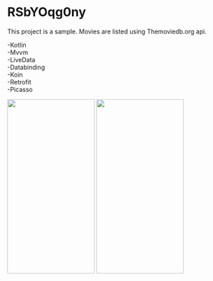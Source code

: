 # RSbYOqg0ny

This project is a sample.
Movies are listed using Themoviedb.org api.

-Kotlin <br>
-Mvvm <br>
-LiveData <br>
-Databinding <br>
-Koin <br>
-Retrofit <br>
-Picasso <br>


<img src="https://i.ibb.co/fNB9Q2X/Screenshot-20201022-180718-RSb-YOqg0ny.jpg" data-canonical-src="https://gyazo.com/eb5c5741b6a9a16c692170a41a49c858.png" width="200" height="400" />
<img src="https://i.ibb.co/JK7BxXR/Screenshot-20201022-180729-RSb-YOqg0ny.jpg" data-canonical-src="https://gyazo.com/eb5c5741b6a9a16c692170a41a49c858.png" width="200" height="400" />
